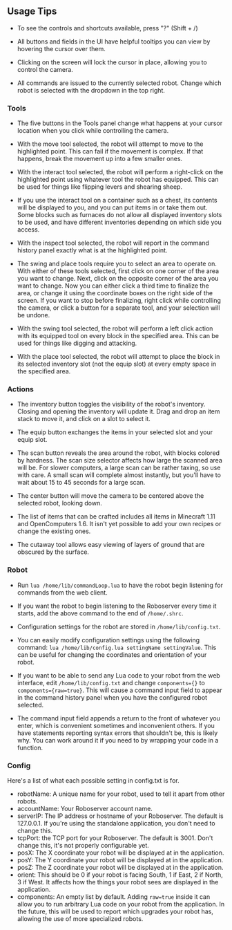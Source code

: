 ## Usage Tips

* To see the controls and shortcuts available, press "?" (Shift + /)

* All buttons and fields in the UI have helpful tooltips you can view by hovering the cursor over them.

* Clicking on the screen will lock the cursor in place, allowing you to control the camera.

* All commands are issued to the currently selected robot. Change which robot is selected with the dropdown in the top right.

### Tools

* The five buttons in the Tools panel change what happens at your cursor location when you click while controlling the camera.

* With the move tool selected, the robot will attempt to move to the highlighted point. This can fail if the movement is complex. If that happens, break the movement up into a few smaller ones.

* With the interact tool selected, the robot will perform a right-click on the highlighted point using whatever tool the robot has equipped. This can be used for things like flipping levers and shearing sheep.

* If you use the interact tool on a container such as a chest, its contents will be displayed to you, and you can put items in or take them out. Some blocks such as furnaces do not allow all displayed inventory slots to be used, and have different inventories depending on which side you access.

* With the inspect tool selected, the robot will report in the command history panel exactly what is at the highlighted point.

* The swing and place tools require you to select an area to operate on. With either of these tools selected, first click on one corner of the area you want to change. Next, click on the opposite corner of the area you want to change. Now you can either click a third time to finalize the area, or change it using the coordinate boxes on the right side of the screen. If you want to stop before finalizing, right click while controlling the camera, or click a button for a separate tool, and your selection will be undone.

* With the swing tool selected, the robot will perform a left click action with its equipped tool on every block in the specified area. This can be used for things like digging and attacking.

* With the place tool selected, the robot will attempt to place the block in its selected inventory slot (not the equip slot) at every empty space in the specified area.

### Actions

* The inventory button toggles the visibility of the robot's inventory. Closing and opening the inventory will update it.
Drag and drop an item stack to move it, and click on a slot to select it. 

* The equip button exchanges the items in your selected slot and your equip slot.

* The scan button reveals the area around the robot, with blocks colored by hardness. The scan size selector affects how large the scanned area will be. For slower computers, a large scan can be rather taxing, so use with care. A small scan will complete almost instantly, but you'll have to wait about 15 to 45 seconds for a large scan.

* The center button will move the camera to be centered above the selected robot, looking down.

* The list of items that can be crafted includes all items in Minecraft 1.11 and OpenComputers 1.6. It isn't yet possible to add your own recipes or change the existing ones.

* The cutaway tool allows easy viewing of layers of ground that are obscured by the surface.

### Robot

* Run `lua /home/lib/commandLoop.lua` to have the robot begin listening for commands from the web client.

* If you want the robot to begin listening to the Roboserver every time it starts, add the above command to the end of ```/home/.shrc```.

* Configuration settings for the robot are stored in ```/home/lib/config.txt```.

* You can easily modify configuration settings using the following command: ```lua /home/lib/config.lua settingName settingValue```. This can be useful for changing the coordinates and orientation of your robot.

* If you want to be able to send any Lua code to your robot from the web interface, edit ```/home/lib/config.txt``` and change ```components={}``` to ```components={raw=true}```. This will cause a command input field to appear in the command history panel when you have the configured robot selected.

* The command input field appends a return to the front of whatever you enter, which is convenient sometimes and inconvenient others. If you have statements reporting syntax errors that shouldn't be, this is likely why. You can work around it if you need to by wrapping your code in a function.

### Config

Here's a list of what each possible setting in config.txt is for.
* robotName: A unique name for your robot, used to tell it apart from other robots.
* accountName: Your Roboserver account name.
* serverIP: The IP address or hostname of your Roboserver. The default is 127.0.0.1. If you're using the standalone application, you don't need to change this.
* tcpPort: the TCP port for your Roboserver. The default is 3001. Don't change this, it's not properly configurable yet.
* posX: The X coordinate your robot will be displayed at in the application.
* posY: The Y coordinate your robot will be displayed at in the application.
* posZ: The Z coordinate your robot will be displayed at in the application.
* orient: This should be 0 if your robot is facing South, 1 if East, 2 if North, 3 if West. It affects how the things your robot sees are displayed in the application.
* components: An empty list by default. Adding ```raw=true``` inside it can allow you to run arbitrary Lua code on your robot from the application. In the future, this will be used to report which upgrades your robot has, allowing the use of more specialized robots.
